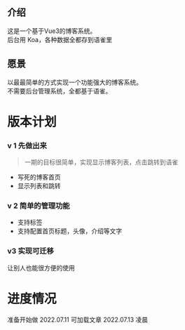## 介绍
这是一个基于Vue3的博客系统。  
后台用 Koa，各种数据全都存到语雀里  
## 愿景
以最最简单的方式实现一个功能强大的博客系统。    
不需要后台管理系统，全都基于语雀。  

# 版本计划
### v 1  先做出来
> 一期的目标很简单，实现显示博客列表，点击跳转到语雀  
- 写死的博客首页
- 显示列表和跳转

### v 2  简单的管理功能
- 支持标签  
- 支持配置首页标题，头像，介绍等文字  

### v3   实现可迁移
让别人也能很方便的使用


# 进度情况 
准备开始做  2022.07.11
可加载文章  2022.07.13 凌晨    